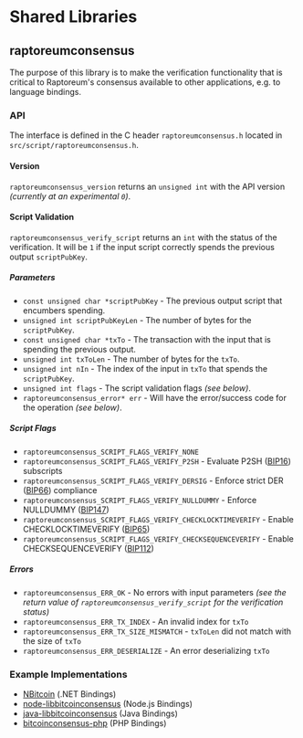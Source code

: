 Shared Libraries
================

## raptoreumconsensus

The purpose of this library is to make the verification functionality that is critical to Raptoreum's consensus available to other applications, e.g. to language bindings.

### API

The interface is defined in the C header `raptoreumconsensus.h` located in  `src/script/raptoreumconsensus.h`.

#### Version

`raptoreumconsensus_version` returns an `unsigned int` with the API version *(currently at an experimental `0`)*.

#### Script Validation

`raptoreumconsensus_verify_script` returns an `int` with the status of the verification. It will be `1` if the input script correctly spends the previous output `scriptPubKey`.

##### Parameters
- `const unsigned char *scriptPubKey` - The previous output script that encumbers spending.
- `unsigned int scriptPubKeyLen` - The number of bytes for the `scriptPubKey`.
- `const unsigned char *txTo` - The transaction with the input that is spending the previous output.
- `unsigned int txToLen` - The number of bytes for the `txTo`.
- `unsigned int nIn` - The index of the input in `txTo` that spends the `scriptPubKey`.
- `unsigned int flags` - The script validation flags *(see below)*.
- `raptoreumconsensus_error* err` - Will have the error/success code for the operation *(see below)*.

##### Script Flags
- `raptoreumconsensus_SCRIPT_FLAGS_VERIFY_NONE`
- `raptoreumconsensus_SCRIPT_FLAGS_VERIFY_P2SH` - Evaluate P2SH ([BIP16](https://github.com/bitcoin/bips/blob/master/bip-0016.mediawiki)) subscripts
- `raptoreumconsensus_SCRIPT_FLAGS_VERIFY_DERSIG` - Enforce strict DER ([BIP66](https://github.com/bitcoin/bips/blob/master/bip-0066.mediawiki)) compliance
- `raptoreumconsensus_SCRIPT_FLAGS_VERIFY_NULLDUMMY` - Enforce NULLDUMMY ([BIP147](https://github.com/bitcoin/bips/blob/master/bip-0147.mediawiki))
- `raptoreumconsensus_SCRIPT_FLAGS_VERIFY_CHECKLOCKTIMEVERIFY` - Enable CHECKLOCKTIMEVERIFY ([BIP65](https://github.com/bitcoin/bips/blob/master/bip-0065.mediawiki))
- `raptoreumconsensus_SCRIPT_FLAGS_VERIFY_CHECKSEQUENCEVERIFY` - Enable CHECKSEQUENCEVERIFY ([BIP112](https://github.com/bitcoin/bips/blob/master/bip-0112.mediawiki))

##### Errors
- `raptoreumconsensus_ERR_OK` - No errors with input parameters *(see the return value of `raptoreumconsensus_verify_script` for the verification status)*
- `raptoreumconsensus_ERR_TX_INDEX` - An invalid index for `txTo`
- `raptoreumconsensus_ERR_TX_SIZE_MISMATCH` - `txToLen` did not match with the size of `txTo`
- `raptoreumconsensus_ERR_DESERIALIZE` - An error deserializing `txTo`

### Example Implementations
- [NBitcoin](https://github.com/NicolasDorier/NBitcoin/blob/master/NBitcoin/Script.cs#L814) (.NET Bindings)
- [node-libbitcoinconsensus](https://github.com/bitpay/node-libbitcoinconsensus) (Node.js Bindings)
- [java-libbitcoinconsensus](https://github.com/dexX7/java-libbitcoinconsensus) (Java Bindings)
- [bitcoinconsensus-php](https://github.com/Bit-Wasp/bitcoinconsensus-php) (PHP Bindings)
